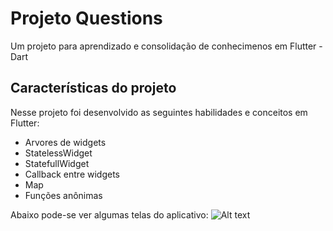 # Projeto Questions

Um projeto para aprendizado e consolidação de conhecimenos em Flutter - Dart

## Características do projeto


Nesse projeto foi desenvolvido as seguintes habilidades e conceitos em Flutter:

- Arvores de widgets
- StatelessWidget
- StatefullWidget
- Callback entre widgets
- Map
- Funções anônimas

Abaixo pode-se ver algumas telas do aplicativo:
![Alt text](https://israel-public-images.s3.us-east-2.amazonaws.com/charity.jpg?raw=true "Title")
